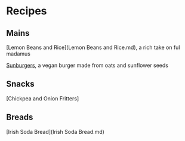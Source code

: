 # Recipes

## Mains

[Lemon Beans and Rice](Lemon Beans and Rice.md), a rich take on ful madamus

[Sunburgers](Sunburgers.md), a vegan burger made from oats and sunflower seeds



## Snacks

[Chickpea and Onion Fritters]

## Breads

[Irish Soda Bread](Irish Soda Bread.md)

